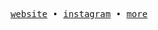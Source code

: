 <p align="center">
  <samp>
    <a href="https://yemreak.com">website</a> • 
    <a href="https://www.instagram.com/_yemreak">instagram</a> • 
    <a href="https://bento.me/yemreak">more</a>
  </samp>
</p>
